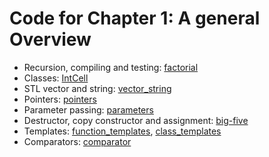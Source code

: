 # Code for Chapter 1: A general Overview


* Recursion, compiling and testing: [factorial](factorial)
* Classes: [IntCell](IntCell)
* STL vector and string: [vector_string](vector_string)
* Pointers: [pointers](pointers)
* Parameter passing: [parameters](parameters)
* Destructor, copy constructor and assignment: [big-five](big-five)
* Templates: [function_templates](function_templates), [class_templates](class_templates)
* Comparators: [comparator](comparator)
